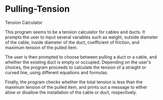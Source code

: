 # Pulling-Tension
Tension Calculator


This program seems to be a tension calculator for cables and ducts. It prompts the user to input several variables such as weight, outside diameter of the cable, inside diameter of the duct, coefficient of friction, and maximum tension of the pulled item.

The user is then prompted to choose between pulling a duct or a cable, and whether the existing duct is empty or occupied. Depending on the user's choices, the program proceeds to calculate the tension of a straight or curved line, using different equations and formulas.

Finally, the program checks whether the total tension is less than the maximum tension of the pulled item, and prints out a message to either allow or disallow the installation of the cable or duct, respectively.